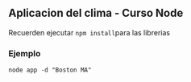 ## Aplicacion del clima - Curso Node

Recuerden ejecutar ``` npm install ```para las librerias

### Ejemplo
```
node app -d "Boston MA"
```